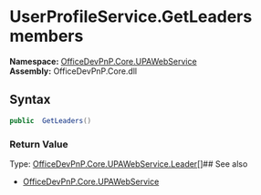 # UserProfileService.GetLeaders members
  

**Namespace:** [OfficeDevPnP.Core.UPAWebService](OfficeDevPnP.Core.UPAWebService.md)  
**Assembly:** OfficeDevPnP.Core.dll  
## Syntax
```C#
public  GetLeaders()
```
### Return Value
Type: [OfficeDevPnP.Core.UPAWebService.Leader[]](OfficeDevPnP.Core.UPAWebService.Leader[].md)## See also
- [OfficeDevPnP.Core.UPAWebService](OfficeDevPnP.Core.UPAWebService.md)
